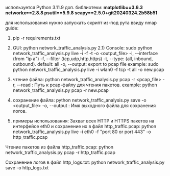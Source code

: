 используется Python 3.11.9
доп. библиотеки:
**matplotlib==3.6.3
networkx==2.8.8
psutil==5.9.8
scapy==2.5.0+git20240324.2b58b51**

для использования нужно запускать скрипт из-под рута ввиду nmap
guide:
1) pip -r requirements.txt
2) GUI: python network_traffic_analysis.py
2.1) Console: sudo python network_traffic_analysis.py live -i <interface> -f <filters> -t <type> -o <output_file>
-i, --interface (from "ip a")
-f, --filter (tcp,udp,http,https)
-t, --type: (all, inbound, outbound). default: all
-o, --output: export to pcap file
example:
sudo python network_traffic_analysis.py live -i wlan0 -f tcp -t all -o new.pcap
3) чтение файла:
python network_traffic_analysis.py pcap -r <pcap_file>
-r, --read : Путь к pcap-файлу для чтения пакетов.
example:
python network_traffic_analysis.py pcap -r new.pcap
4) сохранение файла:
python network_traffic_analysis.py save -o <output_file>
-o, --output :  Имя выходного файла для сохранения логов.

5) примеры использования:
Захват всех HTTP и HTTPS пакетов на интерфейсе eth0 и сохранение их в файл http_traffic.pcap:
python network_traffic_analysis.py live -i eth0 -f "port 80 or port 443" -o http_traffic.pcap

Чтение пакетов из файла http_traffic.pcap:
python network_traffic_analysis.py pcap -r http_traffic.pcap

Сохранение логов в файл http_logs.txt:
python network_traffic_analysis.py save -o http_logs.txt




